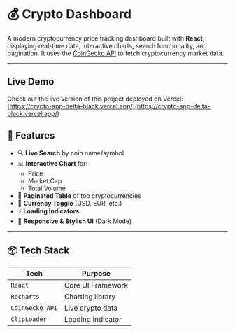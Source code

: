 # 💰 Crypto Dashboard

A modern cryptocurrency price tracking dashboard built with **React**, displaying real-time data, interactive charts, search functionality, and pagination. It uses the [CoinGecko API](https://www.coingecko.com/en/api) to fetch cryptocurrency market data.

---
## Live Demo

Check out the live version of this project deployed on Vercel:  
[https://crypto-app-delta-black.vercel.app/](https://crypto-app-delta-black.vercel.app/)

## 🚀 Features

- 🔍 **Live Search** by coin name/symbol
- 📊 **Interactive Chart** for:
  - Price
  - Market Cap
  - Total Volume
- 📄 **Paginated Table** of top cryptocurrencies
- 🔄 **Currency Toggle** (USD, EUR, etc.)
- ⚡ **Loading Indicators**
- 🎨 **Responsive & Stylish UI** (Dark Mode)

---

## 📦 Tech Stack

| Tech | Purpose |
|------|---------|
| `React` | Core UI Framework |
| `Recharts` | Charting library |
| `CoinGecko API` | Live crypto data |
| `ClipLoader` | Loading indicator |




